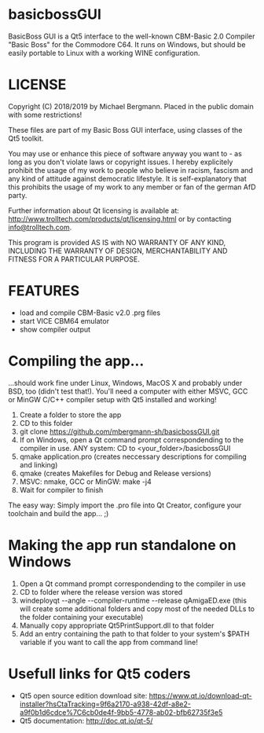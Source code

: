 # basicbossGUI
BasicBoss GUI is a Qt5 interface to the well-known CBM-Basic 2.0 Compiler "Basic Boss" for the Commodore C64. It runs on Windows, but should be easily portable to Linux with a working WINE configuration.


# LICENSE
Copyright (C) 2018/2019 by Michael Bergmann. Placed in the public domain with some restrictions!

These files are part of my Basic Boss GUI interface, using classes of the Qt5 toolkit.

You may use or enhance this piece of software anyway you want to - as long as you don't violate laws or copyright issues. I hereby explicitely prohibit the usage of my work to people who believe in racism, fascism and any kind of attitude against democratic lifestyle. It is self-explanatory that this prohibits the usage of my work to any member or fan of the german AfD party.

Further information about Qt licensing is available at: http://www.trolltech.com/products/qt/licensing.html or by contacting info@trolltech.com.


This program is provided AS IS with NO WARRANTY OF ANY KIND, INCLUDING THE WARRANTY OF DESIGN, MERCHANTABILITY AND FITNESS FOR A PARTICULAR PURPOSE.

# FEATURES
- load and compile CBM-Basic v2.0 .prg files
- start VICE CBM64 emulator
- show compiler output

# Compiling the app...
...should work fine under Linux, Windows, MacOS X and probably under BSD, too (didn't test that!).
You'll need a computer with either MSVC, GCC or MinGW C/C++ compiler setup with Qt5 installed and working!

1. Create a folder to store the app
2. CD to this folder
3. git clone https://github.com/mbergmann-sh/basicbossGUI.git
4. If on Windows, open a Qt command prompt correspondending to the compiler in use. ANY system: CD to <your_folder>/basicbossGUI
5. qmake application.pro (creates neccessary descriptions for compiling and linking)
6. qmake (creates Makefiles for Debug and Release versions)
7. MSVC: nmake, GCC or MinGW: make -j4
8. Wait for compiler to finish

The easy way: Simply import the .pro file into Qt Creator, configure your toolchain and build the app... ;)

# Making the app run standalone on Windows
1. Open a Qt command prompt correspondending to the compiler in use 
2. CD to folder where the release version was stored
3. windeployqt --angle --compiler-runtime --release qAmigaED.exe (this will create some additional folders and copy most of the needed DLLs to the folder containing your executable)
4. Manually copy appropriate Qt5PrintSupport.dll to that folder
5. Add an entry containing the path to that folder to your system's $PATH variable if you want to call the app from command line!

# Usefull links for Qt5 coders
- Qt5 open source edition download site: https://www.qt.io/download-qt-installer?hsCtaTracking=9f6a2170-a938-42df-a8e2-a9f0b1d6cdce%7C6cb0de4f-9bb5-4778-ab02-bfb62735f3e5
- Qt5 documentation: http://doc.qt.io/qt-5/ 
